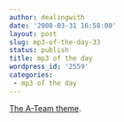 ```yaml
---
author: dealingwith
date: '2008-03-31 16:58:00'
layout: post
slug: mp3-of-the-day-33
status: publish
title: mp3 of the day
wordpress_id: '2559'
categories:
 - mp3 of the day
---
```


[The A-Team theme][1].

   [1]: http://www.listaholic.com/audio/The-A-Team-theme.mp3

